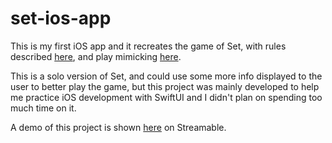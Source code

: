 # set-ios-app

This is my first iOS app and it recreates the game of Set, with rules described [here](https://smart-games.org/en/main/rules/), and play mimicking [here](https://smart-games.org/en/set/submit_set).

This is a solo version of Set, and could use some more info displayed to the user to better play the game, but this project was mainly developed to help me practice iOS development with SwiftUI and I didn't plan on spending too much time on it.

A demo of this project is shown [here](https://streamable.com/b3z2j0) on Streamable.

